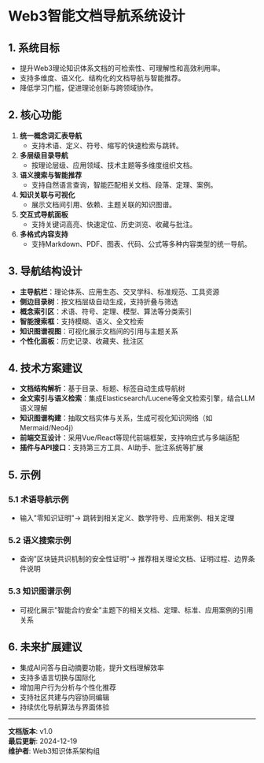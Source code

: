 # Web3智能文档导航系统设计

## 1. 系统目标
- 提升Web3理论知识体系文档的可检索性、可理解性和高效利用率。
- 支持多维度、语义化、结构化的文档导航与智能推荐。
- 降低学习门槛，促进理论创新与跨领域协作。

## 2. 核心功能
1. **统一概念词汇表导航**
   - 支持术语、定义、符号、缩写的快速检索与跳转。
2. **多层级目录导航**
   - 按理论层级、应用领域、技术主题等多维度组织文档。
3. **语义搜索与智能推荐**
   - 支持自然语言查询，智能匹配相关文档、段落、定理、案例。
4. **知识关联与可视化**
   - 展示文档间引用、依赖、主题关联的知识图谱。
5. **交互式导航面板**
   - 支持关键词高亮、快速定位、历史浏览、收藏与批注。
6. **多格式内容支持**
   - 支持Markdown、PDF、图表、代码、公式等多种内容类型的统一导航。

## 3. 导航结构设计
- **主导航栏**：理论体系、应用生态、交叉学科、标准规范、工具资源
- **侧边目录树**：按文档层级自动生成，支持折叠与筛选
- **概念索引区**：术语、符号、定理、模型、算法等分类索引
- **智能搜索框**：支持模糊、语义、全文检索
- **知识图谱视图**：可视化展示文档间的引用与主题关系
- **个性化面板**：历史记录、收藏夹、批注区

## 4. 技术方案建议
- **文档结构解析**：基于目录、标题、标签自动生成导航树
- **全文索引与语义检索**：集成Elasticsearch/Lucene等全文检索引擎，结合LLM语义理解
- **知识图谱构建**：抽取文档实体与关系，生成可视化知识网络（如Mermaid/Neo4j）
- **前端交互设计**：采用Vue/React等现代前端框架，支持响应式与多端适配
- **插件与API接口**：支持第三方工具、AI助手、批注系统等扩展

## 5. 示例
### 5.1 术语导航示例
- 输入"零知识证明"→ 跳转到相关定义、数学符号、应用案例、相关定理

### 5.2 语义搜索示例
- 查询"区块链共识机制的安全性证明"→ 推荐相关理论文档、证明过程、边界条件说明

### 5.3 知识图谱示例
- 可视化展示"智能合约安全"主题下的相关文档、定理、标准、应用案例的引用关系

## 6. 未来扩展建议
- 集成AI问答与自动摘要功能，提升文档理解效率
- 支持多语言切换与国际化
- 增加用户行为分析与个性化推荐
- 支持社区共建与内容协同编辑
- 持续优化导航算法与界面体验

---

**文档版本**: v1.0  
**最后更新**: 2024-12-19  
**维护者**: Web3知识体系架构组 